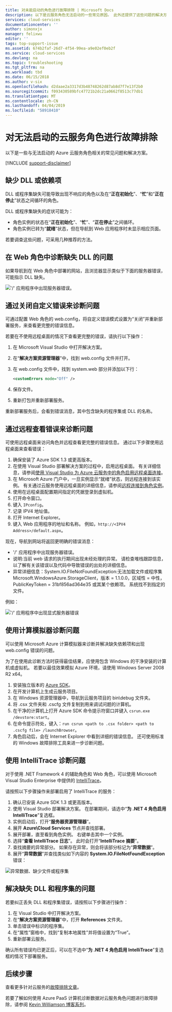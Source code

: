 ```yaml
---
title: 对未能启动的角色进行故障排除 | Microsoft Docs
description: 以下是云服务角色无法启动的一些常见原因。 此外还提供了这些问题的解决方案。
services: cloud-services
documentationcenter: ''
author: simonxjx
manager: felixwu
editor: ''
tags: top-support-issue
ms.assetid: 674b2faf-26d7-4f54-99ea-a9e02ef0eb2f
ms.service: cloud-services
ms.devlang: na
ms.topic: troubleshooting
ms.tgt_pltfrm: na
ms.workload: tbd
ms.date: 06/15/2018
ms.author: v-six
ms.openlocfilehash: d2daae2a3317d3b48748262d87ab8d7f7e13f2b0
ms.sourcegitcommit: f093430589bfc47721b2dc21a0662f8513c77db1
ms.translationtype: MT
ms.contentlocale: zh-CN
ms.lasthandoff: 04/04/2019
ms.locfileid: "58918410"
---
```

# <a name="troubleshoot-cloud-service-roles-that-fail-to-start"></a>对无法启动的云服务角色进行故障排除
以下是一些与无法启动的 Azure 云服务角色相关的常见问题和解决方案。

[!INCLUDE [support-disclaimer](../../includes/support-disclaimer.md)]

## <a name="missing-dlls-or-dependencies"></a>缺少 DLL 或依赖项
DLL 或程序集缺失可能导致出现不响应的角色以及在“**正在初始化**”、“**忙**”和“**正在停止**”状态之间循环的角色。

DLL 或程序集缺失的症状可能为：

* 角色实例的状态在“**正在初始化**”、“**忙**”、“**正在停止**”之间循环。
* 角色实例已转为“**就绪**”状态，但在导航到 Web 应用程序时未显示相应页面。

若要调查这些问题，可采用几种推荐的方法。

## <a name="diagnose-missing-dll-issues-in-a-web-role"></a>在 Web 角色中诊断缺失 DLL 的问题
如果导航到在 Web 角色中部署的网站，且浏览器显示类似于下面的服务器错误，可能指示 DLL 缺失。

!['/' 应用程序中出现服务器错误。](./media/cloud-services-troubleshoot-roles-that-fail-start/ic503388.png)

## <a name="diagnose-issues-by-turning-off-custom-errors"></a>通过关闭自定义错误来诊断问题
可通过配置 Web 角色的 web.config，将自定义错误模式设置为“关闭”并重新部署服务，来查看更完整的错误信息。

若要在不使用远程桌面的情况下查看更完整的错误，请执行以下操作：

1. 在 Microsoft Visual Studio 中打开解决方案。
2. 在“**解决方案资源管理器**”中，找到 web.config 文件并打开。
3. 在 web.config 文件中，找到 system.web 部分并添加以下行：

    ```xml
    <customErrors mode="Off" />
    ```
4. 保存文件。
5. 重新打包并重新部署服务。

重新部署服务后，会看到错误消息，其中包含缺失的程序集或 DLL 的名称。

## <a name="diagnose-issues-by-viewing-the-error-remotely"></a>通过远程查看错误来诊断问题
可使用远程桌面来访问角色并远程查看更完整的错误信息。 通过以下步骤使用远程桌面来查看错误：

1. 确保安装了 Azure SDK 1.3 或更高版本。
2. 在使用 Visual Studio 部署解决方案的过程中，启用远程桌面。 有关详细信息，请参阅[使用 Visual Studio 为 Azure 云服务中的角色启用远程桌面连接](cloud-services-role-enable-remote-desktop-visual-studio.md)。
3. 在 Microsoft Azure 门户中，一旦实例显示“就绪”状态，则远程连接到该实例。 有关通过云服务使用远程桌面的详细信息，请参阅[远程连接到角色实例](cloud-services-role-enable-remote-desktop-new-portal.md#remote-into-role-instances)。
5. 使用在远程桌面配置期间指定的凭据登录到虚拟机。
6. 打开命令窗口。
7. 键入 `IPconfig`。
8. 记录 IPV4 地址值。
9. 打开 Internet Explorer。
10. 键入 Web 应用程序的地址和名称。 例如，`http://<IPV4 Address>/default.aspx`。

现在，导航到网站将返回更明确的错误消息：

* '/' 应用程序中出现服务器错误。
* 说明:当前 web 请求的执行期间出现未经处理的异常。 请检查堆栈跟踪信息，以了解有关该错误以及代码中导致错误的出处的详细信息。
* 异常详细信息：System.IO.FIleNotFoundException:无法加载文件或程序集 Microsoft.WindowsAzure.StorageClient，版本 = 1.1.0.0，区域性 = 中性，PublicKeyToken = 31bf856ad364e35 或其某个依赖项。 系统找不到指定的文件。

例如：

!['/' 应用程序中出现显式服务器错误](./media/cloud-services-troubleshoot-roles-that-fail-start/ic503389.png)

## <a name="diagnose-issues-by-using-the-compute-emulator"></a>使用计算模拟器诊断问题
可以使用 Microsoft Azure 计算模拟器来诊断并解决缺失依赖项和出现 web.config 错误的问题。

为了在使用此诊断方法时获得最佳结果，应使用包含 Windows 的干净安装的计算机或虚拟机。 若要以最佳效果模拟 Azure 环境，请使用 Windows Server 2008 R2 x64。

1. 安装独立版本的 [Azure SDK](https://azure.microsoft.com/downloads/)。
2. 在开发计算机上生成云服务项目。
3. 在 Windows 资源管理器中，导航到云服务项目的 bin\debug 文件夹。
4. 将 .csx 文件夹和 .cscfg 文件复制到用来调试问题的计算机。
5. 在干净的计算机上打开 Azure SDK 命令提示符窗口并键入 `csrun.exe /devstore:start`。
6. 在命令提示符处，键入：`run csrun <path to .csx folder> <path to .cscfg file> /launchBrowser`。
7. 角色启动后，会在 Internet Explorer 中看到详细的错误信息。 还可使用标准的 Windows 故障排除工具来进一步诊断问题。

## <a name="diagnose-issues-by-using-intellitrace"></a>使用 IntelliTrace 诊断问题
对于使用 .NET Framework 4 的辅助角色和 Web 角色，可以使用 Microsoft Visual Studio Enterprise 中提供的 [IntelliTrace](/visualstudio/debugger/intellitrace)。

请按照以下步骤操作来部署启用了 IntelliTrace 的服务：

1. 确认已安装 Azure SDK 1.3 或更高版本。
2. 使用 Visual Studio 部署解决方案。 在部署期间，请选中“**为 .NET 4 角色启用 IntelliTrace**”复选框。
3. 实例启动后，打开“**服务器资源管理器**”。
4. 展开 **Azure\\Cloud Services** 节点并查找部署。
5. 展开部署，直至看到角色实例。 右键单击其中一个实例。
6. 选择“**查看 IntelliTrace 日志**”。 此时会打开“**IntelliTrace 摘要**”。
7. 查找摘要的异常部分。 如果存在异常，则会将该部分标记为“**异常数据**”。
8. 展开“**异常数据**”并查找类似如下内容的 **System.IO.FileNotFoundException** 错误：

![异常数据、缺少文件或程序集](./media/cloud-services-troubleshoot-roles-that-fail-start/ic503390.png)

## <a name="address-missing-dlls-and-assemblies"></a>解决缺失 DLL 和程序集的问题
若要纠正丢失 DLL 和程序集错误，请按照以下步骤进行操作：

1. 在 Visual Studio 中打开解决方案。
2. 在“**解决方案资源管理器**”中，打开 **References** 文件夹。
3. 单击错误中标识的程序集。
4. 在“属性”窗格中，找到“复制本地属性”并将值设置为“True”。
5. 重新部署云服务。

确认所有错误均已更正后，可以在不选中“**为 .NET 4 角色启用 IntelliTrace**”复选框的情况下部署服务。

## <a name="next-steps"></a>后续步骤
查看更多针对云服务的[故障排除文章](https://azure.microsoft.com/documentation/articles/?tag=top-support-issue&product=cloud-services)。

若要了解如何使用 Azure PaaS 计算机诊断数据对云服务角色问题进行故障排除，请参阅 [Kevin Williamson 博客系列](https://blogs.msdn.com/b/kwill/archive/2013/08/09/windows-azure-paas-compute-diagnostics-data.aspx)。
